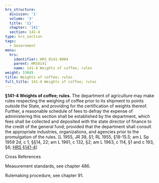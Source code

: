 ```yaml
---
hrs_structure:
  division: '1'
  volume: '3'
  title: '11'
  chapter: '141'
  section: 141-4
type: hrs_section
tags:
  - Government
menu:
  hrs:
    identifier: HRS_0141-0004
    parent: HRS0141
    name: 141-4 Weights of coffee; rules
weight: 33045
title: Weights of coffee; rules
full_title: 141-4 Weights of coffee; rules
---
```

**§141-4 Weights of coffee; rules.** The department of agriculture may make rules respecting the weighing of coffee prior to its shipment to points outside the State, and providing for the certification of weights thereof. Further, a reasonable schedule of fees to defray the expense of administering this section shall be established by the department, which fees shall be collected and deposited with the state director of finance to the credit of the general fund; provided that the department shall consult the appropriate industries, organizations, and agencies prior to the promulgation of the rules. [L 1955, JR 38, §1; RL 1955, §18-15.5; am L Sp 1959 2d, c 1, §§14, 22; am L 1961, c 132, §2; am L 1963, c 114, §1 and c 193, §6; [HRS §141-4](/title-11/chapter-141/section-141-4/)]

Cross References

Measurement standards, see chapter 486.

Rulemaking procedure, see chapter 91.